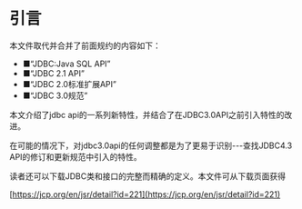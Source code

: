 
# 引言

本文件取代并合并了前面规约的内容如下：

* ■“JDBC:Java SQL API”
* ■“JDBC 2.1 API”
* ■“JDBC 2.0标准扩展API”
* ■“JDBC 3.0规范”

本文介绍了jdbc api的一系列新特性，并结合了在JDBC3.0API之前引入特性的改进。

在可能的情况下，对jdbc3.0api的任何调整都是为了更易于识别---查找JDBC4.3 API的修订和更新规范中引入的特性。

读者还可以下载JDBC类和接口的完整而精确的定义。本文件可从下载页面获得

[https://jcp.org/en/jsr/detail?id=221](https://jcp.org/en/jsr/detail?id=221)

